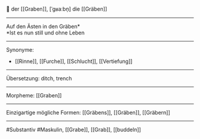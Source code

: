 🔵 der [[Graben]], [ˈɡʁaːbn̩]
die [[Gräben]]


---
Auf den Ästen in den Gräben*  
*Ist es nun still und ohne Leben

---
Synonyme:
- [[Rinne]], [[Furche]], [[Schlucht]], [[Vertiefung]]

---
Übersetzung: ditch, trench

---
Morpheme:
[[Graben]]

---
Einzigartige mögliche Formen: [[Gräbens]], [[Gräben]], [[Gräbern]]

---
#Substantiv #Maskulin, [[Grabe]], [[Grab]], [[buddeln]]